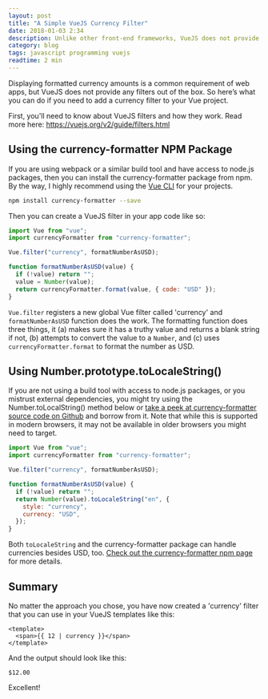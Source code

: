 ```yaml
---
layout: post
title: "A Simple VueJS Currency Filter"
date: 2018-01-03 2:34
description: Unlike other front-end frameworks, VueJS does not provide any filters out of the box. Here's what to do if you need to display formatted currency amounts in your Vue project.
category: blog
tags: javascript programming vuejs
readtime: 2 min
---
```


Displaying formatted currency amounts is a common requirement of web apps, but VueJS does not provide any filters out of the box. So here’s what you can do if you need to add a currency filter to your Vue project.

First, you'll need to know about VueJS filters and how they work. Read more here: https://vuejs.org/v2/guide/filters.html

## Using the currency-formatter NPM Package

If you are using webpack or a similar build tool and have access to node.js packages, then you can install the currency-formatter package from npm. By the way, I highly recommend using the [Vue CLI](https://cli.vuejs.org/) for your projects.

```bash
npm install currency-formatter --save
```

Then you can create a VueJS filter in your app code like so:

```javascript
import Vue from "vue";
import currencyFormatter from "currency-formatter";

Vue.filter("currency", formatNumberAsUSD);

function formatNumberAsUSD(value) {
  if (!value) return "";
  value = Number(value);
  return currencyFormatter.format(value, { code: "USD" });
}
```

`Vue.filter` registers a new global Vue filter called 'currency' and `formatNumberAsUSD` function does the work. The formatting function does three things, it (a) makes sure it has a truthy value and returns a blank string if not, (b) attempts to convert the value to a `Number`, and (c) uses `currencyFormatter.format` to format the number as USD.

## Using Number.prototype.toLocaleString()

If you are not using a build tool with access to node.js packages, or you mistrust external dependencies, you might try using the Number.toLocalString() method below or [take a peek at currency-formatter source code on Github](https://github.com/smirzaei/currency-formatter/blob/master/index.js) and borrow from it. Note that while this is supported in modern browsers, it may not be available in older browsers you might need to target.

```javascript
import Vue from "vue";
import currencyFormatter from "currency-formatter";

Vue.filter("currency", formatNumberAsUSD);

function formatNumberAsUSD(value) {
  if (!value) return "";
  return Number(value).toLocaleString("en", {
    style: "currency",
    currency: "USD",
  });
}
```

Both `toLocaleString` and the currency-formatter package can handle currencies besides USD, too. [Check out the currency-formatter npm page](https://www.npmjs.com/package/currency-formatter) for more details.

## Summary

No matter the approach you chose, you have now created a 'currency' filter that you can use in your VueJS templates like this:

```
<template>
  <span>{{ 12 | currency }}</span>
</template>
```

And the output should look like this:

```text
$12.00
```

Excellent!
